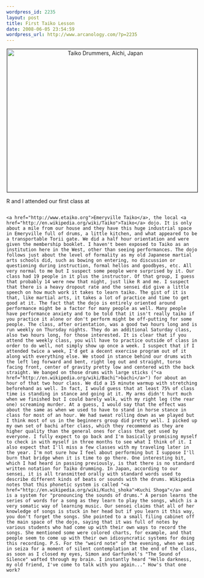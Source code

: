 ```yaml
--- 
wordpress_id: 2235
layout: post
title: First Taiko Lesson
date: 2008-06-05 23:54:59
wordpress_url: http://www.arcanology.com/?p=2235
---
```

<p align="center">
                                                                                                                                                                                                                                                                                                                                                                                                                                                                                                                                                                                                                                                                                                                                                                                                                                                                                                        <a href="http://www.flickr.com/photos/albill/2555726664/" title="Taiko Drummers, Aichi, Japan"><img src="http://farm4.static.flickr.com/3048/2555726664_217041e591.jpg" border="1" width="500" height="375" alt="Taiko Drummers, Aichi, Japan" /></a>
                                                                                                                                                                                                                                                                                                                                                                                                                                                                                                                                                                                                                                                                                                                                                                                                                                                                                                      </p> R and I attended our first class at 
                                                                                                                                                                                                                                                                                                                                                                                                                                                                                                                                                                                                                                                                                                                                                                                                                                                                                                      
                                                                                                                                                                                                                                                                                                                                                                                                                                                                                                                                                                                                                                                                                                                                                                                                                                                                                                      <a href="http://www.etaiko.org">Emeryville Taiko</a>, the local <a href="http://en.wikipedia.org/wiki/Taiko">Taiko</a> dojo. It is only about a mile from our house and they have this huge industrial space in Emeryville full of drums, a little kitchen, and what appeared to be a transportable Torii gate. We did a half hour orientation and were given the membership booklet. I haven't been exposed to Taiko as an institution here in the West, other than seeing performances. The dojo follows just about the level of formality as my old Japanese martial arts schools did, such as bowing on entering, no discussion or questioning during instruction, formal hellos and goodbyes, etc. All very normal to me but I suspect some people were surprised by it. Our class had 19 people in it plus the instructor. Of that group, I guess that probably 14 were new that night, just like R and me. I suspect that there is a heavy dropout rate and the sensei did give a little speech on how much work it takes to learn taiko. The gist of it is that, like martial arts, it takes a lot of practice and time to get good at it. The fact that the dojo is entirely oriented around performance might be a factor for many people as well. Many people have performance anxiety and to be told that it isn't really taiko if you practice it alone or don't perform might be off-putting for some people. The class, after orientation, was a good two hours long and is run weekly on Thursday nights. They do an additional Saturday class, also two hours long, for those interested. It is clear that if you attend the weekly class, you will have to practice outside of class in order to do well, not simply show up once a week. I suspect that if I attended twice a week, I'd get a decent exercise program out of it along with everything else. We stood in stance behind our drums with the left leg forward and bent, right leg out and straight, torso facing front, center of gravity pretty low and centered with the back straight. We banged on those drums with large sticks ("<a href="http://en.wikipedia.org/wiki/Bachi">bachi</a>") for about an hour of that two hour class. We did a 15 minute warmup with stretching beforehand as well. In fact, I would guess that at least 75% of class time is standing in stance and going at it. My arms didn't hurt much when we finished but I could barely walk, with my right leg (the rear one) screaming murder. At a guess, I would say that the effect was about the same as when we used to have to stand in horse stance in class for most of an hour. We had sweat rolling down as we played but I think most of us in the beginners group did pretty well. I picked up my own set of bachi after class, which they recommend as they are higher quality than the general ones for class that get used by everyone. I fully expect to go back and I'm basically promising myself to check in with myself in three months to see what I think of it. I also expect that I'll miss a few classes with my traveling later in the year. I'm not sure how I feel about performing but I suppose I'll burn that bridge when it is time to go there. One interesting bit, which I had heard in passing previously, is that there is no standard written notation for Taiko drumming. In Japan, according to our sensei, it is all transmitted orally with standard words used to describe different kinds of beats or sounds with the drums. Wikipedia notes that this phonetic system is called "<a href="http://en.wikipedia.org/wiki/Kuchi_shoka">Kuchi Shoga"</a> and is a system for "pronouncing the sounds of drums." A person learns the series of words for a song as they learn to play the songs, which is a very somatic way of learning music. Our sensei claims that all of her knowledge of songs is stuck in her head but if you learn it this way, you don't forget the songs. She pointed to a small filing cabinet off the main space of the dojo, saying that it was full of notes by various students who had come up with their own ways to record the songs. She mentioned some were colored charts, for example, and that people seem to come up with their own idiosyncratic systems for doing this recording. P.S. For the "weird note" of the evening, when we sat in seiza for a moment of silent contemplation at the end of the class, as soon as I closed my eyes, Simon and Garfunkel's "The Sound of Silence" wafted through my brain. I instantly heard "Hello darkness, my old friend, I've come to talk with you again..." How's that one work?